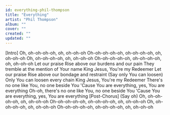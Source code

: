 ```yaml
---
id: everything-phil-thompson
title: "Everything"
artist: "Phil Thompson"
album: ""
cover: ""
created: ""
updated: ""
---
```


[Intro]
Oh, oh-oh-oh-oh, oh, oh-oh-oh
Oh-oh-oh-oh-oh, oh-oh-oh-oh, oh, oh-oh-oh
Oh, oh-oh-oh-oh, oh, oh-oh-oh
Oh-oh-oh-oh-oh, oh-oh-oh-oh, oh, oh-oh-oh
Let our praise
Rise above our burdens and our pain
They tremble at the mention of Your name
King Jesus, You're my Redeemer
Let our praise
Rise above our bondage and restraint
(Say only You can loosen) Only You can loosen every chain
King Jesus, You're my Redeemer
There's no one like You, no one beside You
'Cause You are everything, yes, You are everything
Oh-oh, there's no one like You, no one beside You
'Cause You are everything, yes, You are everything
[Post-Chorus]
(Say oh)
Oh, oh-oh-oh-oh, oh, oh-oh-oh
Oh-oh-oh-oh-oh, oh-oh-oh-oh, oh, oh-oh-oh
Oh, oh-oh-oh-oh, oh, oh-oh-oh
Oh-oh-oh-oh-oh, oh-oh-oh-oh, oh, oh-oh-oh